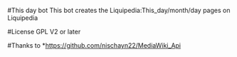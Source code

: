 #This day bot
This bot creates the Liquipedia:This_day/month/day pages on Liquipedia

#License
GPL V2 or later

#Thanks to
*https://github.com/nischayn22/MediaWiki_Api